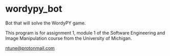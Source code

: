 # wordypy_bot
Bot that will solve the WordyPY game.

This program is for assignment 1, module 1 of the Software Engineering and Image Manipulation course from the University of Michigan.

ntune@protonmail.com

